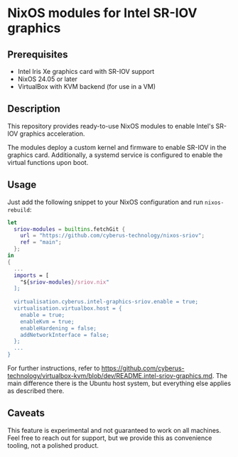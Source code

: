 # NixOS modules for Intel SR-IOV graphics

## Prerequisites
- Intel Iris Xe graphics card with SR-IOV support
- NixOS 24.05 or later
- VirtualBox with KVM backend (for use in a VM)

## Description
This repository provides ready-to-use NixOS modules to enable Intel's SR-IOV graphics acceleration.

The modules deploy a custom kernel and firmware to enable SR-IOV in the graphics card. Additionally, a systemd service is configured to enable the virtual functions upon boot.

## Usage

Just add the following snippet to your NixOS configuration and run `nixos-rebuild`:

```nix
let
  sriov-modules = builtins.fetchGit {
    url = "https://github.com/cyberus-technology/nixos-sriov";
    ref = "main";
  };
in
{
  ...
  imports = [
    "${sriov-modules}/sriov.nix"
  ];
  
  virtualisation.cyberus.intel-graphics-sriov.enable = true;
  virtualisation.virtualbox.host = {
    enable = true;
    enableKvm = true;
    enableHardening = false;
    addNetworkInterface = false;
  };
  ...
}
```

For further instructions, refer to https://github.com/cyberus-technology/virtualbox-kvm/blob/dev/README.intel-sriov-graphics.md. The main difference there is the Ubuntu host system, but everything else applies as described there.

## Caveats

This feature is experimental and not guaranteed to work on all machines. Feel free to reach out for support, but we provide this as convenience tooling, not a polished product.
